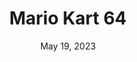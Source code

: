 ---
layout: n64
title: "Mario Kart 64"
categories:
 - approved
 - n64
 - universal
 - safe
tags:
- racing
- mario
series:
- Mario Kart
date: May 19, 2023
permalink: /games/mario-kart-64/play/details
publisher: Nintendo
gid: mario-kart-64
edition: us
---